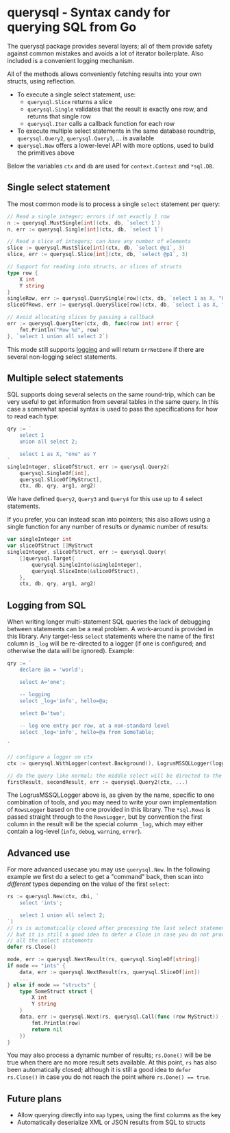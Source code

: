 # querysql - Syntax candy for querying SQL from Go

The querysql package provides several layers; all of them
provide safety against common mistakes and avoids a lot of iterator
boilerplate. Also included is a convenient logging mechanism.

All of the methods allows conveniently fetching results into
your own structs, using reflection.

* To execute a single select statement, use:
    * `querysql.Slice` returns a slice
    * `querysql.Single` validates that the result is exactly one row,
       and returns that single row 
    * `querysql.Iter` calls a callback function for each row 
* To execute multiple select statements in the same database
  roundtrip, `querysql.Query2`, `querysql.Query3`, ...
  is available
* `querysql.New` offers a lower-level API with more options, used to build
  the primitives above

Below the variables `ctx` and `db` are used for `context.Context` and `*sql.DB`.

## Single select statement

The most common mode is to process a single `select` statement per query:
 
```go
// Read a single integer; errors if not exactly 1 row
n := querysql.MustSingle[int](ctx, db, `select 1`)
n, err := querysql.Single[int](ctx, db, `select 1`)

// Read a slice of integers; can have any number of elements
slice := querysql.MustSlice[int](ctx, db, `select @p1`, 3)
slice, err := querysql.Slice[int](ctx, db, `select @p1`, 3)

// Support for reading into structs, or slices of structs
type row {
	X int
	Y string
}
singleRow, err := querysql.QuerySingle[row](ctx, db, `select 1 as X, "hello" as Y`)
sliceOfRows, err := querysql.QuerySlice[row](ctx, db, `select 1 as X, "hello" as Y`)

// Avoid allocating slices by passing a callback 
err := querysql.QueryIter(ctx, db, func(row int) error {
	fmt.Println("Row %d", row)
}, `select 1 union all select 2`)
```

This mode still supports [logging](#logging-from-sql) and will return `ErrNotDone`
if there are several non-logging select statements.

## Multiple select statements

SQL supports doing several selects on the same round-trip, which
can be very useful to get information from several tables in the same
query. In this case a somewhat special syntax is used to pass the
specifications for how to read each type:

```go
qry := `
    select 1
    union all select 2;

    select 1 as X, "one" as Y 
` 
singleInteger, sliceOfStruct, err := querysql.Query2(
	querysql.SingleOf[int], 
	querysql.SliceOf[MyStruct],
	ctx, db, qry, arg1, arg2)
```
We have defined `Query2`, `Query3` and `Query4` for this use up
to 4 select statements.

If you prefer, you can instead scan into pointers; this also allows
using a single function for any number of results or dynamic number
of results:
```go
var singleInteger int
var sliceOfStruct []MyStruct
singleInteger, sliceOfStruct, err := querysql.Query(
	[]querysql.Target{
		querysql.SingleInto(&singleInteger),
		querysql.SliceInto(&sliceOfStruct),
	},
	ctx, db, qry, arg1, arg2)
```

## Logging from SQL

When writing longer multi-statement SQL queries the lack of
debugging between statements can be a real problem. A work-around
is provided in this library. Any target-less `select` statements
where the name of the first column is `_log` will be re-directed
to a logger (if one is configured; and otherwise the data will be
ignored). Example:

```go
qry := `
    declare @a = 'world';

    select A='one';

    -- logging
    select _log='info', hello=@a;
    
    select B='two';

    -- log one entry per row, at a non-standard level
    select _log='info', hello=@a from SomeTable;

` 

// configure a logger on ctx
ctx := querysql.WithLogger(context.Background(), LogrusMSSQLLogger(logger, logrus.InfoLevel))

// do the query like normal; the middle select will be directed to the logger
firstResult, secondResult, err := querysql.Query2(ctx, ...)
```

The LogrusMSSQLLogger above is, as given by the name, specific
to one combination of tools, and you may need to write your
own implementation of `RowsLogger` based on the one provided in this library.
The `*sql.Rows` is passed straight through to the `RowsLogger`,
but by convention the first column in the result will be the special
column `_log`, which may either contain a log-level (`info`, `debug`, `warning`, `error`).

## Advanced use

For more advanced usecase you may use `querysql.New`.
In the following example we first do a select to get a "command"
back, then scan into *different* types depending on the value of
the first `select`:
```go
rs := querysql.New(ctx, dbi, `
    select 'ints';

    select 1 union all select 2;
`)
// rs is automatically closed after processing the last select statement,
// but it is still a good idea to defer a Close in case you do not process
// all the select statements
defer rs.Close()

mode, err := querysql.NextResult(rs, querysql.SingleOf[string])
if mode == "ints" {
	data, err := querysql.NextResult(rs, querysql.SliceOf[int])
	...
} else if mode == "structs" {
	type SomeStruct struct {
		X int
		Y string
	}
	data, err := querysql.Next(rs, querysql.Call(func (row MyStruct)) {
		fmt.Println(row)
		return nil
    })
}
```

You may also process a dynamic number of results; `rs.Done()` will be be true
when there are no more result sets available. At this point, `rs` has also been
automatically closed; although it is still a good idea to `defer rs.Close()` in
case you do not reach the point where `rs.Done() == true`.


## Future plans

* Allow querying directly into `map` types, using the first columns
  as the key
* Automatically deserialize XML or JSON results from SQL to structs
